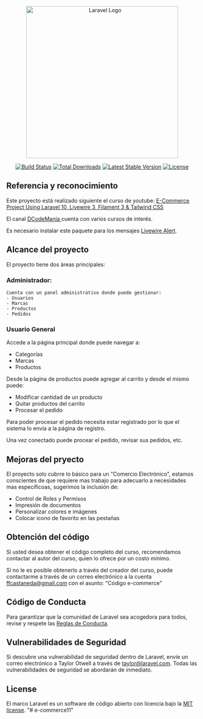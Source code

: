 <p align="center"><a href="https://laravel.com" target="_blank"><img src="https://raw.githubusercontent.com/laravel/art/master/logo-lockup/5%20SVG/2%20CMYK/1%20Full%20Color/laravel-logolockup-cmyk-red.svg" width="400" alt="Laravel Logo"></a></p>

<p align="center">
<a href="https://github.com/laravel/framework/actions"><img src="https://github.com/laravel/framework/workflows/tests/badge.svg" alt="Build Status"></a>
<a href="https://packagist.org/packages/laravel/framework"><img src="https://img.shields.io/packagist/dt/laravel/framework" alt="Total Downloads"></a>
<a href="https://packagist.org/packages/laravel/framework"><img src="https://img.shields.io/packagist/v/laravel/framework" alt="Latest Stable Version"></a>
<a href="https://packagist.org/packages/laravel/framework"><img src="https://img.shields.io/packagist/l/laravel/framework" alt="License"></a>
</p>

## Referencia y reconocimiento
Este proyecto está realizado siguiente el curso de youtube: <a href="https://www.youtube.com/watch?v=0AaOFn-n6Ho&list=PL6u82dzQtlfv8fJF3gm42TDHJdtA2NDWT"> E-Commerce Project Using Laravel 10, Livewire 3, Filament 3 & Tailwind CSS</a>

El canal <a href="https://www.youtube.com/@DCodeMania"> DCodeMania </a> cuenta con varios cursos de interés.

Es necesario instalar este paquete para los mensajes [Livewire Alert]([https://laravel.com/docs/contributions#code-of-conduct](https://github.com/jantinnerezo/livewire-alert)).
 

## Alcance del proyecto

El proyecto tiene dos áreas principales:
### Administrador: 
    Cuenta con un panel administrativo donde puede gestionar: 
    - Usuarios
    - Marcas
    - Productos
    - Pedidos

### Usuario General
Accede a la página principal donde puede navegar a:
- Categorías
- Marcas
- Productos

Desde la página de productos puede agregar al carrito y desde el mismo puede:
- Modificar cantidad de un producto
- Quitar productos del carrito
- Procesar el pedido

Para poder procesar el pedido necesita estar registrado por lo que el sistema lo envía a la página de registro. 

Una vez conectado puede procear el pedido, revisar sus pedidos, etc. 


## Mejoras del pryecto

El proyecto solo cubrre lo básico para un "Comercio Electrónico", estamos conscientes de que requiere mas trabajo para adecuarlo a necesidades mas específicoas, sugerimos la inclusión de:

- Control de Roles y Permisos
- Impresión de documentos
- Personalizar colores e imágenes
- Colocar icono de favorito en las pestañas

## Obtención del código

Si usted desea obtener el código completo del curso, recomendamos contactar al autor del curso, quien lo ofrece por un costo mínimo. 

Si no le es posible obtenerlo a través del creador del curso, puede contactarme a través de un correo electrónico a la cuenta ffcastaneda@gmail.com con el asunto: "Código e-commerce"



## Código de Conducta

Para garantizar que la comunidad de Laravel sea acogedora para todos, revise y respete las [Reglas de Conducta](https://laravel.com/docs/contributions#code-of-conduct).

## Vulnerabilidades de Seguridad

Si descubre una vulnerabilidad de seguridad dentro de Laravel, envíe un correo electrónico a Taylor Otwell a través de [taylor@laravel.com](mailto:taylor@laravel.com). Todas las vulnerabilidades de seguridad se abordarán de inmediato.

## License

El marco Laravel es un software de código abierto con licencia bajo la [MIT license](https://opensource.org/licenses/MIT).
"# e-commerce11" 
